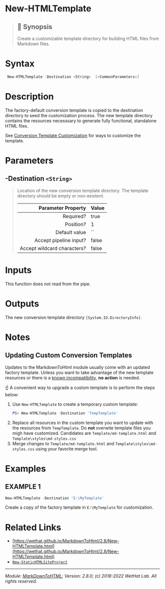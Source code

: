 ﻿#  New-HTMLTemplate

> ## :bookmark: Synopsis
> Create a customizable template directory for building HTML files from
> Markdown files.

# Syntax
```PowerShell
 New-HTMLTemplate -Destination <String>  [<CommonParameters>] 
```


# Description

The factory-default conversion template is copied to the destination directory
to seed the customization process. The new template directory contains the
resources necesssary to generate fully functional, standalone HTML files.

See
[Conversion Template Customization](about_MarkdownToHTML.md#conversion-template-customization)
for ways to customize the template.





# Parameters
 ## -Destination `<String>`
  >Location of the new conversion template directory. The template directory
 >should be empty or non-existent.
>
> Parameter Property         | Value
> --------------------------:|:----------
> Required?                  | true
> Position?                  | 1
> Default value              | ``
> Accept pipeline input?     | false
> Accept wildcard characters?| false



# Inputs
This function does not read from the pipe.


# Outputs
The new conversion template directory `[System.IO.DirectoryInfo]`.

# Notes

## Updating Custom Conversion Templates

Updates to the MarkdownToHtml module usually come with an updated factory
template. Unless you want to take advantage of the new template resources or there
is a [known incompatibility](MarkDownToHTML.md#known-incompatibilities),
**no action** is needed.

:point_up: A convenient way to upgrade a custom template is to perform the steps
below:
1. Use `New-HTMLTemplate` to create a temporary custom template:
   ~~~powershell
   PS> New-HTMLTemplate -Destination 'TempTemplate'
   ~~~
2. Replace all resources in the custom template you want to update
   with the resources from `TempTemplate`. Do **not** overwite
   template files you migh have customized. Candidates are
   `Template/md-template.html` and `Template\styles\md-styles.css`
3. Merge changes to `Template/md-template.html` and
   `Template\styles\md-styles.css` using your favorite merge tool.


# Examples

## EXAMPLE 1

~~~ PowerShell
New-HTMLTemplate -Destination 'E:\MyTemplate'
~~~


Create a copy of the factory template in `E:\MyTemplate` for customization.














# Related Links

* [https://wethat.github.io/MarkdownToHtml/2.8/New-HTMLTemplate.html](https://wethat.github.io/MarkdownToHtml/2.8/New-HTMLTemplate.html) 
* [`New-StaticHTMLSiteProject`](New-StaticHTMLSiteProject.md)

- - -

_Module: [MarkDownToHTML](MarkDownToHTML.md); Version: 2.8.0; (c) 2018-2022 WetHat Lab. All rights reserved._
